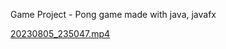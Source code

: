 Game Project - Pong game made with java, javafx


[20230805_235047.mp4](..%2F..%2FOneDrive%2FDocuments%2FApowersoft%2FApowerREC%2F20230805_235047.mp4)